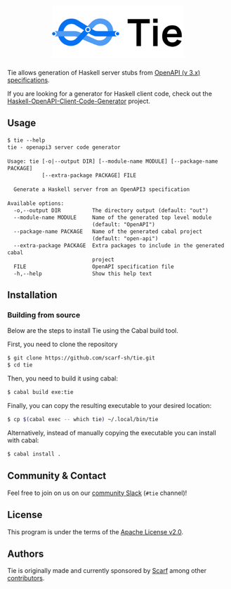<h1 align="center">
  <img src="/assets/tie.svg" width="300" />
</h1>

Tie allows generation of Haskell server stubs from
[OpenAPI (v 3.x) specifications](https://swagger.io/specification/).

If you are looking for a generator for Haskell client code, check out the
[Haskell-OpenAPI-Client-Code-Generator](https://github.com/Haskell-OpenAPI-Code-Generator/Haskell-OpenAPI-Client-Code-Generator)
project.

## Usage

```
$ tie --help
tie - openapi3 server code generator

Usage: tie [-o|--output DIR] [--module-name MODULE] [--package-name PACKAGE]
           [--extra-package PACKAGE] FILE

  Generate a Haskell server from an OpenAPI3 specification

Available options:
  -o,--output DIR          The directory output (default: "out")
  --module-name MODULE     Name of the generated top level module
                           (default: "OpenAPI")
  --package-name PACKAGE   Name of the generated cabal project
                           (default: "open-api")
  --extra-package PACKAGE  Extra packages to include in the generated cabal
                           project
  FILE                     OpenAPI specification file
  -h,--help                Show this help text
```

## Installation

### Building from source

Below are the steps to install Tie using the Cabal build tool.

First, you need to clone the repository

```bash
$ git clone https://github.com/scarf-sh/tie.git
$ cd tie
```

Then, you need to build it using cabal:

```bash
$ cabal build exe:tie
```

Finally, you can copy the resulting executable to your desired location:

```bash
$ cp $(cabal exec -- which tie) ~/.local/bin/tie
```

Alternatively, instead of manually copying the executable you can install with
cabal:

```bash
$ cabal install .
```

## Community & Contact

Feel free to join on us on our
[community Slack](https://tinyurl.com/scarf-community-slack) (`#tie` channel)!

## License

This program is under the terms of the [Apache License v2.0](/LICENSE).

## Authors

Tie is originally made and currently sponsored by [Scarf](https://scarf.sh)
among other [contributors](https://github.com/scarf-sh/tie/graphs/contributors).
